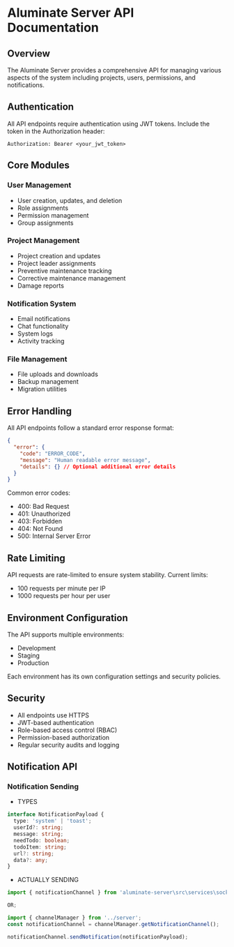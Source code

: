 # Aluminate Server API Documentation

## Overview

The Aluminate Server provides a comprehensive API for managing various aspects of the system including projects, users, permissions, and notifications.

## Authentication

All API endpoints require authentication using JWT tokens. Include the token in the Authorization header:

```
Authorization: Bearer <your_jwt_token>
```

## Core Modules

### User Management

- User creation, updates, and deletion
- Role assignments
- Permission management
- Group assignments

### Project Management

- Project creation and updates
- Project leader assignments
- Preventive maintenance tracking
- Corrective maintenance management
- Damage reports

### Notification System

- Email notifications
- Chat functionality
- System logs
- Activity tracking

### File Management

- File uploads and downloads
- Backup management
- Migration utilities

## Error Handling

All API endpoints follow a standard error response format:

```json
{
  "error": {
    "code": "ERROR_CODE",
    "message": "Human readable error message",
    "details": {} // Optional additional error details
  }
}
```

Common error codes:

- 400: Bad Request
- 401: Unauthorized
- 403: Forbidden
- 404: Not Found
- 500: Internal Server Error

## Rate Limiting

API requests are rate-limited to ensure system stability. Current limits:

- 100 requests per minute per IP
- 1000 requests per hour per user

## Environment Configuration

The API supports multiple environments:

- Development
- Staging
- Production

Each environment has its own configuration settings and security policies.

## Security

- All endpoints use HTTPS
- JWT-based authentication
- Role-based access control (RBAC)
- Permission-based authorization
- Regular security audits and logging

## Notification API

### Notification Sending

- TYPES

```typescript
interface NotificationPayload {
  type: 'system' | 'toast';
  userId?: string;
  message: string;
  needTodo: boolean;
  todoItem: string;
  url?: string;
  data?: any;
}
```

- ACTUALLY SENDING

```typescript
import { notificationChannel } from 'aluminate-server\src\services\socket\channels\NotificationChannel.ts';

OR;

import { channelManager } from '../server';
const notificationChannel = channelManager.getNotificationChannel();

notificationChannel.sendNotification(notificationPayload);
```
